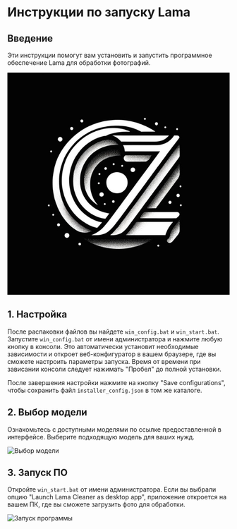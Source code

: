 # Инструкции по запуску Lama

## Введение
Эти инструкции помогут вам установить и запустить программное обеспечение Lama для обработки фотографий.

![Логотип Lama](https://github.com/AikenOG/OZlamclnr/blob/main/assets/OZlogo.png)

## 1. Настройка
После распаковки файлов вы найдете `win_config.bat` и `win_start.bat`. Запустите `win_config.bat` от имени администратора и нажмите любую кнопку в консоли. Это автоматически установит необходимые зависимости и откроет веб-конфигуратор в вашем браузере, где вы сможете настроить параметры запуска. Время от времени при зависании консоли следует нажимать "Пробел" до полной установки.

После завершения настройки нажмите на кнопку "Save configurations", чтобы сохранить файл `installer_config.json` в том же каталоге.

## 2. Выбор модели
Ознакомьтесь с доступными моделями по ссылке предоставленной в интерфейсе. Выберите подходящую модель для ваших нужд.

![Выбор модели](https://telegra.ph/file/58c25c8fa1f7d49a58fc1.png)

## 3. Запуск ПО
Откройте `win_start.bat` от имени администратора. Если вы выбрали опцию "Launch Lama Cleaner as desktop app", приложение откроется на вашем ПК, где вы сможете загрузить фото для обработки.

![Запуск программы](https://telegra.ph/file/cf37c5429887ca09bdc1a.png)
